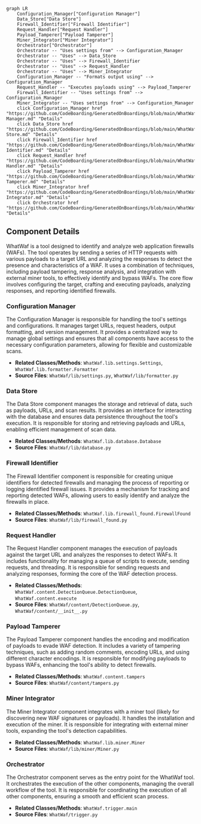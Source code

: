 ```mermaid
graph LR
    Configuration_Manager["Configuration Manager"]
    Data_Store["Data Store"]
    Firewall_Identifier["Firewall Identifier"]
    Request_Handler["Request Handler"]
    Payload_Tamperer["Payload Tamperer"]
    Miner_Integrator["Miner Integrator"]
    Orchestrator["Orchestrator"]
    Orchestrator -- "Uses settings from" --> Configuration_Manager
    Orchestrator -- "Uses" --> Data_Store
    Orchestrator -- "Uses" --> Firewall_Identifier
    Orchestrator -- "Uses" --> Request_Handler
    Orchestrator -- "Uses" --> Miner_Integrator
    Configuration_Manager -- "Formats output using" --> Configuration_Manager
    Request_Handler -- "Executes payloads using" --> Payload_Tamperer
    Firewall_Identifier -- "Uses settings from" --> Configuration_Manager
    Miner_Integrator -- "Uses settings from" --> Configuration_Manager
    click Configuration_Manager href "https://github.com/CodeBoarding/GeneratedOnBoardings/blob/main/WhatWaf/Configuration Manager.md" "Details"
    click Data_Store href "https://github.com/CodeBoarding/GeneratedOnBoardings/blob/main/WhatWaf/Data Store.md" "Details"
    click Firewall_Identifier href "https://github.com/CodeBoarding/GeneratedOnBoardings/blob/main/WhatWaf/Firewall Identifier.md" "Details"
    click Request_Handler href "https://github.com/CodeBoarding/GeneratedOnBoardings/blob/main/WhatWaf/Request Handler.md" "Details"
    click Payload_Tamperer href "https://github.com/CodeBoarding/GeneratedOnBoardings/blob/main/WhatWaf/Payload Tamperer.md" "Details"
    click Miner_Integrator href "https://github.com/CodeBoarding/GeneratedOnBoardings/blob/main/WhatWaf/Miner Integrator.md" "Details"
    click Orchestrator href "https://github.com/CodeBoarding/GeneratedOnBoardings/blob/main/WhatWaf/Orchestrator.md" "Details"
```

## Component Details

WhatWaf is a tool designed to identify and analyze web application firewalls (WAFs). The tool operates by sending a series of HTTP requests with various payloads to a target URL and analyzing the responses to detect the presence and characteristics of a WAF. It uses a combination of techniques, including payload tampering, response analysis, and integration with external miner tools, to effectively identify and bypass WAFs. The core flow involves configuring the target, crafting and executing payloads, analyzing responses, and reporting identified firewalls.

### Configuration Manager
The Configuration Manager is responsible for handling the tool's settings and configurations. It manages target URLs, request headers, output formatting, and version management. It provides a centralized way to manage global settings and ensures that all components have access to the necessary configuration parameters, allowing for flexible and customizable scans.
- **Related Classes/Methods**: `WhatWaf.lib.settings.Settings`, `WhatWaf.lib.formatter.Formatter`
- **Source Files**: `WhatWaf/lib/settings.py`, `WhatWaf/lib/formatter.py`

### Data Store
The Data Store component manages the storage and retrieval of data, such as payloads, URLs, and scan results. It provides an interface for interacting with the database and ensures data persistence throughout the tool's execution. It is responsible for storing and retrieving payloads and URLs, enabling efficient management of scan data.
- **Related Classes/Methods**: `WhatWaf.lib.database.Database`
- **Source Files**: `WhatWaf/lib/database.py`

### Firewall Identifier
The Firewall Identifier component is responsible for creating unique identifiers for detected firewalls and managing the process of reporting or logging identified firewall issues. It provides a mechanism for tracking and reporting detected WAFs, allowing users to easily identify and analyze the firewalls in place.
- **Related Classes/Methods**: `WhatWaf.lib.firewall_found.FirewallFound`
- **Source Files**: `WhatWaf/lib/firewall_found.py`

### Request Handler
The Request Handler component manages the execution of payloads against the target URL and analyzes the responses to detect WAFs. It includes functionality for managing a queue of scripts to execute, sending requests, and threading. It is responsible for sending requests and analyzing responses, forming the core of the WAF detection process.
- **Related Classes/Methods**: `WhatWaf.content.DetectionQueue.DetectionQueue`, `WhatWaf.content.execute`
- **Source Files**: `WhatWaf/content/DetectionQueue.py`, `WhatWaf/content/__init__.py`

### Payload Tamperer
The Payload Tamperer component handles the encoding and modification of payloads to evade WAF detection. It includes a variety of tampering techniques, such as adding random comments, encoding URLs, and using different character encodings. It is responsible for modifying payloads to bypass WAFs, enhancing the tool's ability to detect firewalls.
- **Related Classes/Methods**: `WhatWaf.content.tampers`
- **Source Files**: `WhatWaf/content/tampers.py`

### Miner Integrator
The Miner Integrator component integrates with a miner tool (likely for discovering new WAF signatures or payloads). It handles the installation and execution of the miner. It is responsible for integrating with external miner tools, expanding the tool's detection capabilities.
- **Related Classes/Methods**: `WhatWaf.lib.miner.Miner`
- **Source Files**: `WhatWaf/lib/miner/Miner.py`

### Orchestrator
The Orchestrator component serves as the entry point for the WhatWaf tool. It orchestrates the execution of the other components, managing the overall workflow of the tool. It is responsible for coordinating the execution of all other components, ensuring a smooth and efficient scan process.
- **Related Classes/Methods**: `WhatWaf.trigger.main`
- **Source Files**: `WhatWaf/trigger.py`